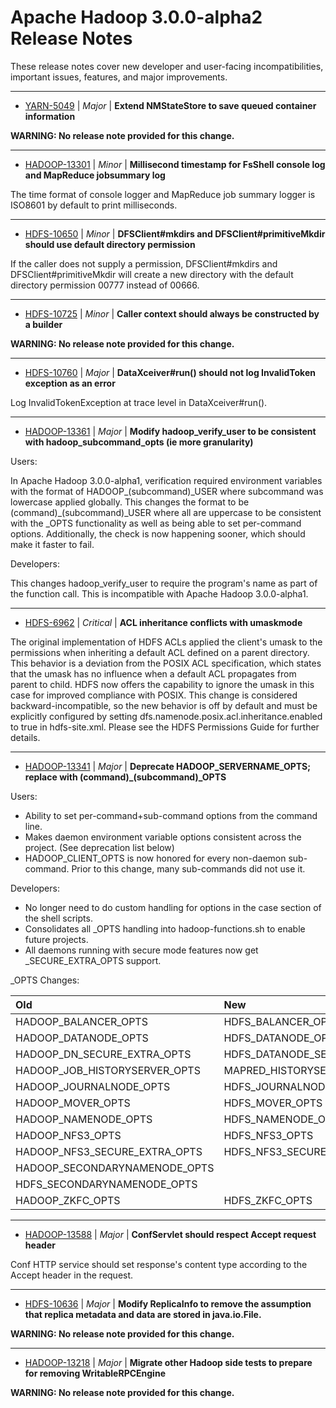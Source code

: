 
<!---
# Licensed to the Apache Software Foundation (ASF) under one
# or more contributor license agreements.  See the NOTICE file
# distributed with this work for additional information
# regarding copyright ownership.  The ASF licenses this file
# to you under the Apache License, Version 2.0 (the
# "License"); you may not use this file except in compliance
# with the License.  You may obtain a copy of the License at
#
#     http://www.apache.org/licenses/LICENSE-2.0
#
# Unless required by applicable law or agreed to in writing, software
# distributed under the License is distributed on an "AS IS" BASIS,
# WITHOUT WARRANTIES OR CONDITIONS OF ANY KIND, either express or implied.
# See the License for the specific language governing permissions and
# limitations under the License.
-->
# Apache Hadoop  3.0.0-alpha2 Release Notes

These release notes cover new developer and user-facing incompatibilities, important issues, features, and major improvements.


---

* [YARN-5049](https://issues.apache.org/jira/browse/YARN-5049) | *Major* | **Extend NMStateStore to save queued container information**

**WARNING: No release note provided for this change.**


---

* [HADOOP-13301](https://issues.apache.org/jira/browse/HADOOP-13301) | *Minor* | **Millisecond timestamp for FsShell console log and MapReduce jobsummary log**

The time format of console logger and MapReduce job summary logger is ISO8601 by default to print milliseconds.


---

* [HDFS-10650](https://issues.apache.org/jira/browse/HDFS-10650) | *Minor* | **DFSClient#mkdirs and DFSClient#primitiveMkdir should use default directory permission**

If the caller does not supply a permission, DFSClient#mkdirs and DFSClient#primitiveMkdir will create a new directory with the default directory permission 00777 instead of 00666.


---

* [HDFS-10725](https://issues.apache.org/jira/browse/HDFS-10725) | *Minor* | **Caller context should always be constructed by a builder**

**WARNING: No release note provided for this change.**


---

* [HDFS-10760](https://issues.apache.org/jira/browse/HDFS-10760) | *Major* | **DataXceiver#run() should not log InvalidToken exception as an error**

Log InvalidTokenException at trace level in DataXceiver#run().


---

* [HADOOP-13361](https://issues.apache.org/jira/browse/HADOOP-13361) | *Major* | **Modify hadoop\_verify\_user to be consistent with hadoop\_subcommand\_opts (ie more granularity)**

Users:

In Apache Hadoop 3.0.0-alpha1, verification required environment variables with the format of HADOOP\_(subcommand)\_USER where subcommand was lowercase applied globally.  This changes the format to be (command)\_(subcommand)\_USER where all are uppercase to be consistent with the \_OPTS functionality as well as being able to set per-command options.  Additionally, the check is now happening sooner, which should make it faster to fail.

Developers:

This changes hadoop\_verify\_user to require the program\'s name as part of the function call.  This is incompatible with Apache Hadoop 3.0.0-alpha1.


---

* [HDFS-6962](https://issues.apache.org/jira/browse/HDFS-6962) | *Critical* | **ACL inheritance conflicts with umaskmode**

The original implementation of HDFS ACLs applied the client\'s umask to the permissions when inheriting a default ACL defined on a parent directory.  This behavior is a deviation from the POSIX ACL specification, which states that the umask has no influence when a default ACL propagates from parent to child.  HDFS now offers the capability to ignore the umask in this case for improved compliance with POSIX.  This change is considered backward-incompatible, so the new behavior is off by default and must be explicitly configured by setting dfs.namenode.posix.acl.inheritance.enabled to true in hdfs-site.xml.  Please see the HDFS Permissions Guide for further details.


---

* [HADOOP-13341](https://issues.apache.org/jira/browse/HADOOP-13341) | *Major* | **Deprecate HADOOP\_SERVERNAME\_OPTS; replace with (command)\_(subcommand)\_OPTS**

<!-- markdown -->
Users:
* Ability to set per-command+sub-command options from the command line.
* Makes daemon environment variable options consistent across the project. (See deprecation list below)
* HADOOP\_CLIENT\_OPTS is now honored for every non-daemon sub-command. Prior to this change, many sub-commands did not use it.

Developers:
* No longer need to do custom handling for options in the case section of the shell scripts.
* Consolidates all \_OPTS handling into hadoop-functions.sh to enable future projects.
* All daemons running with secure mode features now get \_SECURE\_EXTRA\_OPTS support.

\_OPTS Changes:

| Old | New |
|:---- |:---- |
| HADOOP\_BALANCER\_OPTS | HDFS\_BALANCER\_OPTS | 
| HADOOP\_DATANODE\_OPTS | HDFS\_DATANODE\_OPTS | 
| HADOOP\_DN\_SECURE_EXTRA_OPTS | HDFS\_DATANODE\_SECURE\_EXTRA\_OPTS | 
| HADOOP\_JOB\_HISTORYSERVER\_OPTS | MAPRED\_HISTORYSERVER\_OPTS | 
| HADOOP\_JOURNALNODE\_OPTS | HDFS\_JOURNALNODE\_OPTS | 
| HADOOP\_MOVER\_OPTS | HDFS\_MOVER\_OPTS | 
| HADOOP\_NAMENODE\_OPTS | HDFS\_NAMENODE\_OPTS | 
| HADOOP\_NFS3\_OPTS | HDFS\_NFS3\_OPTS | 
| HADOOP\_NFS3\_SECURE\_EXTRA\_OPTS | HDFS\_NFS3\_SECURE\_EXTRA\_OPTS | | HADOOP\_PORTMAP\_OPTS | HDFS\_PORTMAP\_OPTS | 
| HADOOP\_SECONDARYNAMENODE\_OPTS | 
HDFS\_SECONDARYNAMENODE\_OPTS | 
| HADOOP\_ZKFC\_OPTS | HDFS\_ZKFC\_OPTS |


---

* [HADOOP-13588](https://issues.apache.org/jira/browse/HADOOP-13588) | *Major* | **ConfServlet should respect Accept request header**

Conf HTTP service should set response\'s content type according to the Accept header in the request.


---

* [HDFS-10636](https://issues.apache.org/jira/browse/HDFS-10636) | *Major* | **Modify ReplicaInfo to remove the assumption that replica metadata and data are stored in java.io.File.**

**WARNING: No release note provided for this change.**


---

* [HADOOP-13218](https://issues.apache.org/jira/browse/HADOOP-13218) | *Major* | **Migrate other Hadoop side tests to prepare for removing WritableRPCEngine**

**WARNING: No release note provided for this change.**



